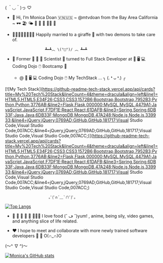 
( ＾◡＾)っ ♡

- 👋 Hi, I’m Monica Doan 🇻🇳🇺🇸 ~ @mtvdoan from the Bay Area California ~ 🕶 🏖 🌤 🧋 🍱 🍔 🤙🏼 🍜

- 🧑🏼👩🏻👧🏻👦🏻 Happily married to a giraffe 🦒 with two demons to take care of. 
     
                     ┻━┻︵ \(°□°)/ ︵ ┻━┻

- 👀 Former 🧫 🧪 🐁 Scientist 🔬 turned to Full Stack Developer at 💾 🖥️ 💻 Coding Dojo 🖱️ Bootcamp 🥷

     - @ 💾 🖥️ 💻 Coding Dojo 🖱️ My TechStack ... ╮ (. ❛ ᴗ ❛.) ╭
     
[![My Tech Stack](https://github-readme-tech-stack.vercel.app/api/cards?title=My%20Tech%20Stack&lineCount=4&theme=dracula&align=left&line1=HTML5,HTML5,E34F26;CSS3,CSS3,1572B6;Bootstrap,Bootstrap,7952B3;Python,Python,3776AB;&line2=Flask,Flask,000000;MySQL,MySQL,4479A1;JavaScript,JavaScript,F7DF1E;React,React,61DAFB;&line3=Spring,Spring,6DB33F;Java,Java,6DB33F;MongoDB,MongoDB,47A248;Node.js,Node.js,339933;&line4=jQuery,jQuery,0769AD;GitHub,GitHub,181717;Visual Studio Code,Visual Studio Code,007ACC;&line4=jQuery,jQuery,0769AD;GitHub,GitHub,181717;Visual Studio Code,Visual Studio Code,007ACC;)](https://github-readme-tech-stack.vercel.app/api/cards?title=My%20Tech%20Stack&lineCount=4&theme=dracula&align=left&line1=HTML5,HTML5,E34F26;CSS3,CSS3,1572B6;Bootstrap,Bootstrap,7952B3;Python,Python,3776AB;&line2=Flask,Flask,000000;MySQL,MySQL,4479A1;JavaScript,JavaScript,F7DF1E;React,React,61DAFB;&line3=Spring,Spring,6DB33F;Java,Java,6DB33F;MongoDB,MongoDB,47A248;Node.js,Node.js,339933;&line4=jQuery,jQuery,0769AD;GitHub,GitHub,181717;Visual Studio Code,Visual Studio Code,007ACC;&line4=jQuery,jQuery,0769AD;GitHub,GitHub,181717;Visual Studio Code,Visual Studio Code,007ACC;)
                        
                        ｡ﾟ(ﾟ∩´﹏`∩ﾟ)ﾟ｡
                        
[![Top Langs](https://github-readme-stats.vercel.app/api/top-langs/?username=mtvdoan&layout=compact&theme=tokyonight)](https://github.com/mtvdoan/github-readme-stats)
    
- 🍘 🍙 🍛 🥘 🍜 🍲🍝🍚 I love food (ˆ ڡ ˆ)yum! , anime, being sily, video games, and anything slice of life related. 

- ❤️ I hope to meet and collaborate with more newly trained software developers 🥰 🤗  O(∩_∩)O

(〜^ ∇ ^)〜

[![Monica's GitHub stats](https://github-readme-stats.vercel.app/api?username=mtvdoan&&theme=tokyonight)](https://github.com/mtvdoan/github-readme-stats)
